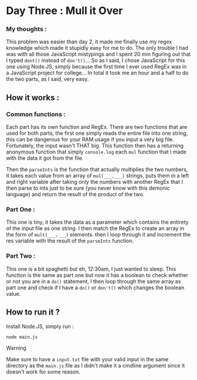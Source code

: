 # Day Three : Mull it Over

### My thoughts :

This problem was easier than day 2, it made me finally use my regex knowledge which made it stupidly easy for me to do. The only trouble I had was with all those JavaScript mistypings and I spent 20 min figuring out that I typed ``dont()`` instead of ``don't()``... So as I said, I chose JavaScript for this one using Node.JS, simply because the first time I ever used RegEx was in a JavaScript project for college... In total it took me an hour and a half to do the two parts, as I said, very easy.

## How it works :

### Common functions :

Each part has its own function and RegEx. There are two functions that are used for both parts, the first one simply reads the entire file into one string, this can be dangerous for your RAM usage if you input a very big file. Fortunately, the input wasn't THAT big. This function then has a returning anonymous function that simply ``console.log`` each ``mul`` function that I made with the data it got from the file.

Then the ``parseInts`` is the function that actually multiplies the two numbers, it takes each value from an array of ``mul(___,___)`` strings, puts them in a left and right variable after taking only the numbers with another RegEx that I then parse to ints just to be sure (you never know with this demonic language) and return the result of the product of the two.

### Part One :

This one is tiny, it takes the data as a parameter which contains the entirety of the input file as one string. I then match the RegEx to create an array in the form of ``mult(___,___)`` elements. then I loop through it and increment the res variable with the result of the ``parseInts`` function.

### Part Two :

This one is a bit spaghetti but eh, 12:30am, I just wanted to sleep. This function is the same as part one but now it has a boolean to check whether or not you are in a ``do()`` statement, I then loop through the same array as part one and check if I have a ``do()`` or ``don't()`` which changes the boolean value.

## How to run it ?

Install Node.JS, simply run :

```bash
node main.js
```

> [!WARNING]
> Make sure to have a ``input.txt`` file with your valid input in the same directory as the ``main.js`` file as I didn't make it a cmdline argument since it doesn't work for some reason.